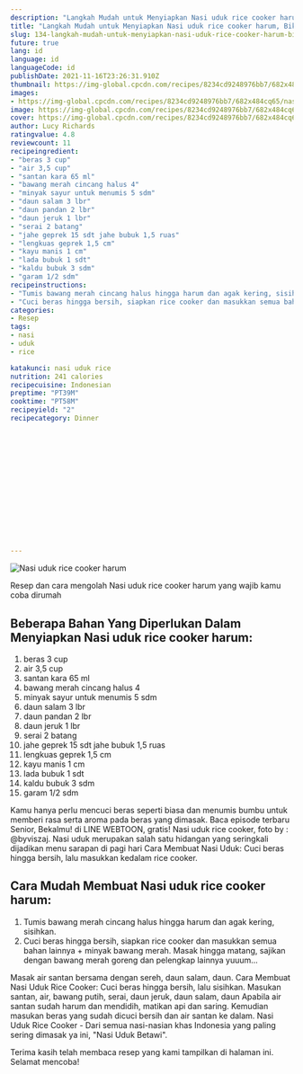 ```yaml
---
description: "Langkah Mudah untuk Menyiapkan Nasi uduk rice cooker harum, Bikin Ngiler"
title: "Langkah Mudah untuk Menyiapkan Nasi uduk rice cooker harum, Bikin Ngiler"
slug: 134-langkah-mudah-untuk-menyiapkan-nasi-uduk-rice-cooker-harum-bikin-ngiler
future: true
lang: id
language: id
languageCode: id
publishDate: 2021-11-16T23:26:31.910Z 
thumbnail: https://img-global.cpcdn.com/recipes/8234cd9248976bb7/682x484cq65/nasi-uduk-rice-cooker-harum-foto-resep-utama.png
images:
- https://img-global.cpcdn.com/recipes/8234cd9248976bb7/682x484cq65/nasi-uduk-rice-cooker-harum-foto-resep-utama.png
image: https://img-global.cpcdn.com/recipes/8234cd9248976bb7/682x484cq65/nasi-uduk-rice-cooker-harum-foto-resep-utama.png
cover: https://img-global.cpcdn.com/recipes/8234cd9248976bb7/682x484cq65/nasi-uduk-rice-cooker-harum-foto-resep-utama.png
author: Lucy Richards
ratingvalue: 4.8
reviewcount: 11
recipeingredient:
- "beras 3 cup"
- "air 3,5 cup"
- "santan kara 65 ml"
- "bawang merah cincang halus 4"
- "minyak sayur untuk menumis 5 sdm"
- "daun salam 3 lbr"
- "daun pandan 2 lbr"
- "daun jeruk 1 lbr"
- "serai 2 batang"
- "jahe geprek 15 sdt jahe bubuk 1,5 ruas"
- "lengkuas geprek 1,5 cm"
- "kayu manis 1 cm"
- "lada bubuk 1 sdt"
- "kaldu bubuk 3 sdm"
- "garam 1/2 sdm"
recipeinstructions:
- "Tumis bawang merah cincang halus hingga harum dan agak kering, sisihkan."
- "Cuci beras hingga bersih, siapkan rice cooker dan masukkan semua bahan lainnya + minyak bawang merah. Masak hingga matang, sajikan dengan bawang merah goreng dan pelengkap lainnya yuuum..."
categories:
- Resep
tags:
- nasi
- uduk
- rice

katakunci: nasi uduk rice 
nutrition: 241 calories
recipecuisine: Indonesian
preptime: "PT39M"
cooktime: "PT58M"
recipeyield: "2"
recipecategory: Dinner


     
    
    
    
    
    
    
    
    
    
    
      
    
---
```



![Nasi uduk rice cooker harum](https://img-global.cpcdn.com/recipes/8234cd9248976bb7/682x484cq65/nasi-uduk-rice-cooker-harum-foto-resep-utama.png)

Resep dan cara mengolah  Nasi uduk rice cooker harum yang wajib kamu coba dirumah

<!--inarticleads1-->

## Beberapa Bahan Yang Diperlukan Dalam Menyiapkan Nasi uduk rice cooker harum:

1. beras 3 cup
1. air 3,5 cup
1. santan kara 65 ml
1. bawang merah cincang halus 4
1. minyak sayur untuk menumis 5 sdm
1. daun salam 3 lbr
1. daun pandan 2 lbr
1. daun jeruk 1 lbr
1. serai 2 batang
1. jahe geprek 15 sdt jahe bubuk 1,5 ruas
1. lengkuas geprek 1,5 cm
1. kayu manis 1 cm
1. lada bubuk 1 sdt
1. kaldu bubuk 3 sdm
1. garam 1/2 sdm

Kamu hanya perlu mencuci beras seperti biasa dan menumis bumbu untuk memberi rasa serta aroma pada beras yang dimasak. Baca episode terbaru Senior, Bekalmu! di LINE WEBTOON, gratis! Nasi uduk rice cooker, foto by : @byviszaj. Nasi uduk merupakan salah satu hidangan yang seringkali dijadikan menu sarapan di pagi hari Cara Membuat Nasi Uduk: Cuci beras hingga bersih, lalu masukkan kedalam rice cooker. 

<!--inarticleads2-->

## Cara Mudah Membuat Nasi uduk rice cooker harum:

1. Tumis bawang merah cincang halus hingga harum dan agak kering, sisihkan.
1. Cuci beras hingga bersih, siapkan rice cooker dan masukkan semua bahan lainnya + minyak bawang merah. Masak hingga matang, sajikan dengan bawang merah goreng dan pelengkap lainnya yuuum...


Masak air santan bersama dengan sereh, daun salam, daun. Cara Membuat Nasi Uduk Rice Cooker: Cuci beras hingga bersih, lalu sisihkan. Masukan santan, air, bawang putih, serai, daun jeruk, daun salam, daun Apabila air santan sudah harum dan mendidih, matikan api dan saring. Kemudian masukan beras yang sudah dicuci bersih dan air santan ke dalam. Nasi Uduk Rice Cooker - Dari semua nasi-nasian khas Indonesia yang paling sering dimasak ya ini, &#34;Nasi Uduk Betawi&#34;. 

Terima kasih telah membaca resep yang kami tampilkan di halaman ini. Selamat mencoba!
